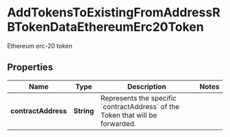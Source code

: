 

# AddTokensToExistingFromAddressRBTokenDataEthereumErc20Token

Ethereum erc-20 token

## Properties

Name | Type | Description | Notes
------------ | ------------- | ------------- | -------------
**contractAddress** | **String** | Represents the specific &#x60;contractAddress&#x60; of the Token that will be forwarded. | 



